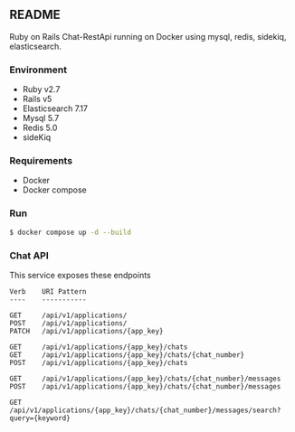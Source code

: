 <!-- # README

This README would normally document whatever steps are necessary to get the
application up and running.

Things you may want to cover:

* Ruby version

* System dependencies

* Configuration

* Database creation

* Database initialization

* Services (job queues, cache servers, search engines, etc.) -->
## README

Ruby on Rails Chat-RestApi running on Docker using mysql, redis, sidekiq, elasticsearch.

### Environment

* Ruby v2.7
* Rails v5
* Elasticsearch 7.17
* Mysql 5.7
* Redis 5.0
* sideKiq 

### Requirements

* Docker
* Docker compose

### Run

```bash
$ docker compose up -d --build
```

### Chat API
This service exposes these endpoints

```
Verb    URI Pattern
----    -----------

GET     /api/v1/applications/
POST    /api/v1/applications/
PATCH   /api/v1/applications/{app_key}

GET     /api/v1/applications/{app_key}/chats
GET     /api/v1/applications/{app_key}/chats/{chat_number}
POST    /api/v1/applications/{app_key}/chats

GET     /api/v1/applications/{app_key}/chats/{chat_number}/messages
POST    /api/v1/applications/{app_key}/chats/{chat_number}/messages

GET     /api/v1/applications/{app_key}/chats/{chat_number}/messages/search?query={keyword}
```






